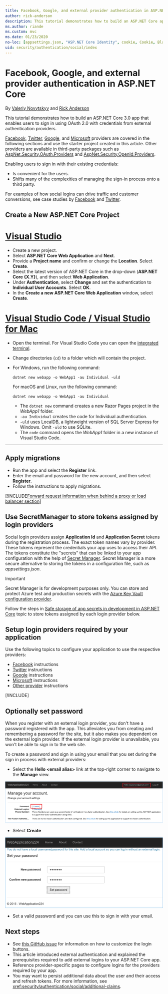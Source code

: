```yaml
---
title: Facebook, Google, and external provider authentication in ASP.NET Core
author: rick-anderson
description: This tutorial demonstrates how to build an ASP.NET Core app using OAuth 2.0 with external authentication providers.
ms.author: riande
ms.custom: mvc
ms.date: 01/23/2020
no-loc: [appsettings.json, "ASP.NET Core Identity", cookie, Cookie, Blazor, "Blazor Server", "Blazor WebAssembly", "Identity", "Let's Encrypt", Razor, SignalR]
uid: security/authentication/social/index
---
```

# Facebook, Google, and external provider authentication in ASP.NET Core

By [Valeriy Novytskyy](https://github.com/01binary) and [Rick Anderson](https://twitter.com/RickAndMSFT)

This tutorial demonstrates how to build an ASP.NET Core 3.0 app that enables users to sign in using OAuth 2.0 with credentials from external authentication providers.

[Facebook](xref:security/authentication/facebook-logins), [Twitter](xref:security/authentication/twitter-logins), [Google](xref:security/authentication/google-logins), and [Microsoft](xref:security/authentication/microsoft-logins) providers are covered in the following sections and use the starter project created in this article. Other providers are available in third-party packages such as [AspNet.Security.OAuth.Providers](https://github.com/aspnet-contrib/AspNet.Security.OAuth.Providers) and [AspNet.Security.OpenId.Providers](https://github.com/aspnet-contrib/AspNet.Security.OpenId.Providers).

Enabling users to sign in with their existing credentials:

* Is convenient for the users.
* Shifts many of the complexities of managing the sign-in process onto a third party.

For examples of how social logins can drive traffic and customer conversions, see case studies by [Facebook](https://www.facebook.com/unsupportedbrowser) and [Twitter](https://dev.twitter.com/resources/case-studies).

## Create a New ASP.NET Core Project

# [Visual Studio](#tab/visual-studio)

* Create a new project.
* Select **ASP.NET Core Web Application** and **Next**.
* Provide a **Project name** and confirm or change the **Location**. Select **Create**.
* Select the latest version of ASP.NET Core in the drop-down (**ASP.NET Core {X.Y}**), and then select **Web Application**.
* Under **Authentication**, select **Change** and set the authentication to **Individual User Accounts**. Select **OK**.
* In the **Create a new ASP.NET Core Web Application** window, select **Create**.

# [Visual Studio Code / Visual Studio for Mac](#tab/visual-studio-code+visual-studio-mac)

* Open the terminal.  For Visual Studio Code you can open the [integrated terminal](https://code.visualstudio.com/docs/editor/integrated-terminal).

* Change directories (`cd`) to a folder which will contain the project.

* For Windows, run the following command:

  ```dotnetcli
  dotnet new webapp -o WebApp1 -au Individual -uld
  ```

  For macOS and Linux, run the following command:

  ```dotnetcli
  dotnet new webapp -o WebApp1 -au Individual
  ```

  * The `dotnet new` command creates a new Razor Pages project in the *WebApp1* folder.
  * `-au Individual` creates the code for Individual authentication.
  * `-uld` uses LocalDB, a lightweight version of SQL Server Express for Windows. Omit `-uld` to use SQLite.
  * The `code` command opens the *WebApp1* folder in a new instance of Visual Studio Code.

---

## Apply migrations

* Run the app and select the **Register** link.
* Enter the email and password for the new account, and then select **Register**.
* Follow the instructions to apply migrations.

[!INCLUDE[Forward request information when behind a proxy or load balancer section](includes/forwarded-headers-middleware.md)]

## Use SecretManager to store tokens assigned by login providers

Social login providers assign **Application Id** and **Application Secret** tokens during the registration process. The exact token names vary by provider. These tokens represent the credentials your app uses to access their API. The tokens constitute the "secrets" that can be linked to your app configuration with the help of [Secret Manager](xref:security/app-secrets#secret-manager). Secret Manager is a more secure alternative to storing the tokens in a configuration file, such as *appsettings.json*.

> [!IMPORTANT]
> Secret Manager is for development purposes only. You can store and protect Azure test and production secrets with the [Azure Key Vault configuration provider](xref:security/key-vault-configuration).

Follow the steps in [Safe storage of app secrets in development in ASP.NET Core](xref:security/app-secrets) topic to store tokens assigned by each login provider below.

## Setup login providers required by your application

Use the following topics to configure your application to use the respective providers:

* [Facebook](xref:security/authentication/facebook-logins) instructions
* [Twitter](xref:security/authentication/twitter-logins) instructions
* [Google](xref:security/authentication/google-logins) instructions
* [Microsoft](xref:security/authentication/microsoft-logins) instructions
* [Other provider](xref:security/authentication/otherlogins) instructions

[!INCLUDE[](includes/chain-auth-providers.md)]

## Optionally set password

When you register with an external login provider, you don't have a password registered with the app. This alleviates you from creating and remembering a password for the site, but it also makes you dependent on the external login provider. If the external login provider is unavailable, you won't be able to sign in to the web site.

To create a password and sign in using your email that you set during the sign in process with external providers:

* Select the **Hello &lt;email alias&gt;** link at the top-right corner to navigate to the **Manage** view.

![Web application Manage view](index/_static/pass1a.png)

* Select **Create**

![Set your password page](index/_static/pass2a.png)

* Set a valid password and you can use this to sign in with your email.

## Next steps

* See [this GitHub issue](https://github.com/dotnet/AspNetCore.Docs/issues/10563) for information on how to customize the login buttons.
* This article introduced external authentication and explained the prerequisites required to add external logins to your ASP.NET Core app.
* Reference provider-specific pages to configure logins for the providers required by your app.
* You may want to persist additional data about the user and their access and refresh tokens. For more information, see <xref:security/authentication/social/additional-claims>.
